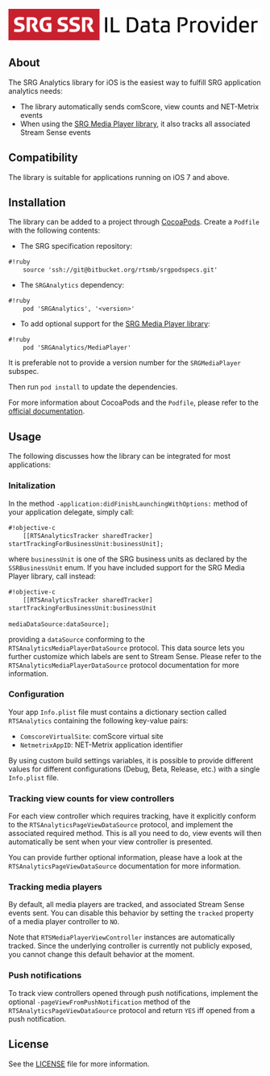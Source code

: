 ![SRG Media Player logo](README-images/logo.png)

## About

The SRG Analytics library for iOS is the easiest way to fulfill SRG application analytics needs:

* The library automatically sends comScore, view counts and NET-Metrix events
* When using the [SRG Media Player library](https://bitbucket.org/rtsmb/srgmediaplayer-ios), it also tracks all associated Stream Sense events

## Compatibility

The library is suitable for applications running on iOS 7 and above.

## Installation

The library can be added to a project through [CocoaPods](http://cocoapods.org/). Create a `Podfile` with the following contents:

* The SRG specification repository:
    
```
#!ruby
    source 'ssh://git@bitbucket.org/rtsmb/srgpodspecs.git'
```
    
* The `SRGAnalytics` dependency:

```
#!ruby
    pod 'SRGAnalytics', '<version>'
```

* To add optional support for the [SRG Media Player library](https://bitbucket.org/rtsmb/srgmediaplayer-ios):

```
#!ruby
    pod 'SRGAnalytics/MediaPlayer'
```

It is preferable not to provide a version number for the `SRGMediaPlayer` subspec.

Then run `pod install` to update the dependencies.

For more information about CocoaPods and the `Podfile`, please refer to the [official documentation](http://guides.cocoapods.org/).

## Usage

The following discusses how the library can be integrated for most applications:

### Initalization

In the method `-application:didFinishLaunchingWithOptions:` method of your application delegate, simply call:

```
#!objective-c
    [[RTSAnalyticsTracker sharedTracker] startTrackingForBusinessUnit:businessUnit];

```

where `businessUnit` is one of the SRG business units as declared by the `SSRBusinessUnit` enum. If you have included support for the SRG Media Player library, call instead:

```
#!objective-c
    [[RTSAnalyticsTracker sharedTracker] startTrackingForBusinessUnit:businessUnit
                                                      mediaDataSource:dataSource];

```

providing a `dataSource` conforming to the `RTSAnalyticsMediaPlayerDataSource` protocol. This data source lets you further customize which labels are sent to Stream Sense. Please refer to the `RTSAnalyticsMediaPlayerDataSource` protocol documentation for more information.

### Configuration

Your app `Info.plist` file must contains a dictionary section called `RTSAnalytics` containing the following key-value pairs: 

* `ComscoreVirtualSite`: comScore virtual site
* `NetmetrixAppID`: NET-Metrix application identifier

By using custom build settings variables, it is possible to provide different values for different configurations (Debug, Beta, Release, etc.) with a single `Info.plist` file.

### Tracking view counts for view controllers

For each view controller which requires tracking, have it explicitly conform to the `RTSAnalyticsPageViewDataSource` protocol, and implement the associated required method. This is all you need to do, view events will then automatically be sent when your view controller is presented.

You can provide further optional information, please have a look at the `RTSAnalyticsPageViewDataSource` documentation for more information.

### Tracking media players

By default, all media players are tracked, and associated Stream Sense events sent. You can disable this behavior by setting the `tracked` property of a media player controller to `NO`. 

Note that `RTSMediaPlayerViewController` instances are automatically tracked. Since the underlying controller is currently not publicly exposed, you cannot change this default behavior at the moment.

### Push notifications

To track view controllers opened through push notifications, implement the optional `-pageViewFromPushNotification` method of the `RTSAnalyticsPageViewDataSource` protocol and return `YES` iff opened from a push notification.

## License

See the [LICENSE](LICENSE) file for more information.